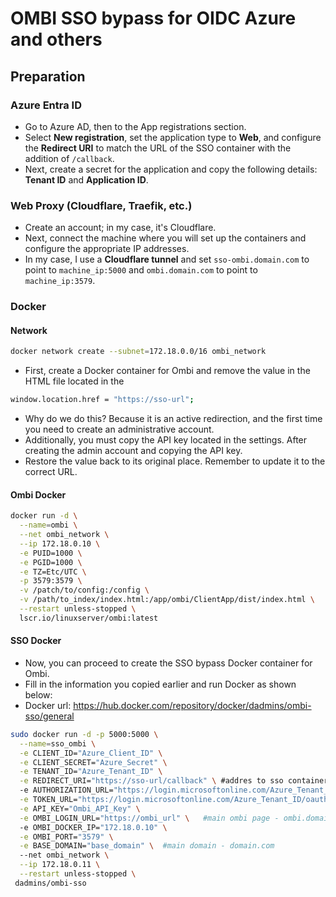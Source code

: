 # OMBI SSO bypass for OIDC Azure and others

## Preparation

### Azure Entra ID

- Go to Azure AD, then to the App registrations section. 
- Select **New registration**, set the application type to **Web**, and configure the **Redirect URI** to match the URL of the SSO container with the addition of `/callback`. 
- Next, create a secret for the application and copy the following details: **Tenant ID** and **Application ID**.

### Web Proxy (Cloudflare, Traefik, etc.)

- Create an account; in my case, it's Cloudflare.
- Next, connect the machine where you will set up the containers and configure the appropriate IP addresses. 
- In my case, I use a **Cloudflare tunnel** and set `sso-ombi.domain.com` to point to `machine_ip:5000` and `ombi.domain.com` to point to `machine_ip:3579`.

### Docker

#### Network

```bash
docker network create --subnet=172.18.0.0/16 ombi_network
```
- First, create a Docker container for Ombi and remove the value in the HTML file located in the

```bash
window.location.href = "https://sso-url";
```

- Why do we do this? Because it is an active redirection, and the first time you need to create an administrative account. 
- Additionally, you must copy the API key located in the settings. After creating the admin account and copying the API key. 
- Restore the value back to its original place. Remember to update it to the correct URL.

#### Ombi Docker

```bash
docker run -d \
  --name=ombi \
  --net ombi_network \
  --ip 172.18.0.10 \
  -e PUID=1000 \
  -e PGID=1000 \
  -e TZ=Etc/UTC \
  -p 3579:3579 \
  -v /patch/to/config:/config \
  -v /path/to_index/index.html:/app/ombi/ClientApp/dist/index.html \
  --restart unless-stopped \
  lscr.io/linuxserver/ombi:latest
```

#### SSO Docker

- Now, you can proceed to create the SSO bypass Docker container for Ombi. 
- Fill in the information you copied earlier and run Docker as shown below:
- Docker url: https://hub.docker.com/repository/docker/dadmins/ombi-sso/general

```bash
sudo docker run -d -p 5000:5000 \
  --name=sso_ombi \
  -e CLIENT_ID="Azure_Client_ID" \
  -e CLIENT_SECRET="Azure_Secret" \
  -e TENANT_ID="Azure_Tenant_ID" \
  -e REDIRECT_URI="https://sso-url/callback" \ #addres to sso container - sso-ombi.domain.com
  -e AUTHORIZATION_URL="https://login.microsoftonline.com/Azure_Tenant_ID/oauth2/v2.0/authorize" \
  -e TOKEN_URL="https://login.microsoftonline.com/Azure_Tenant_ID/oauth2/v2.0/token" \
  -e API_KEY="Ombi_API_Key" \
  -e OMBI_LOGIN_URL="https://ombi_url" \   #main ombi page - ombi.domain.com
  -e OMBI_DOCKER_IP="172.18.0.10" \
  -e OMBI_PORT="3579" \
  -e BASE_DOMAIN="base_domain" \  #main domain - domain.com
  --net ombi_network \
  --ip 172.18.0.11 \
  --restart unless-stopped \
 dadmins/ombi-sso
 ```

